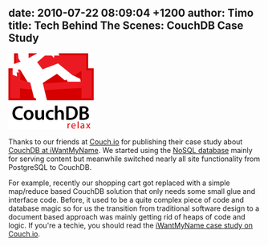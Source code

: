 date: 2010-07-22 08:09:04 +1200
author: Timo
title: Tech Behind The Scenes: CouchDB Case Study
----

![Apache CouchDB logo](/media/2010-07-22-Couchdb-logo.png)

Thanks to our friends at [Couch.io](http://archived.link/http://couch.io) for publishing their case study about [CouchDB at iWantMyName](http://archived.link/http://www.couch.io/case-study-iwantmyname). We started using the [NoSQL database](http://couchdb.apache.org/) mainly for serving content but meanwhile switched nearly all site functionality from PostgreSQL to CouchDB.

For example, recently our shopping cart got replaced with a simple map/reduce based CouchDB solution that only needs some small glue and interface code. Before, it used to be a quite complex piece of code and database magic so for us the transition from traditional software design to a document based approach was mainly getting rid of heaps of code and logic.
If you're a techie, you should read the [iWantMyName case study on Couch.io](http://archived.link/http://www.couch.io/case-study-iwantmyname).
